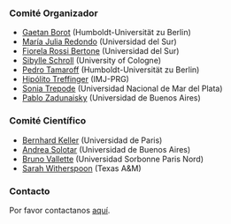 ### Comité Organizador

- [Gaetan Borot](https://www.mathematik.hu-berlin.de/de/forschung/forschungsgebiete/mathematische-physik/borot-mp-homepage) (Humboldt-Universität zu Berlin)
- [María Julia Redondo](https://sites.gtiit.edu.cn/research/people/maria-julia-redondo/) (Universidad del Sur)
- [Fiorela Rossi Bertone](https://sites.google.com/view/rossib/fiorela-rossi-bertone) (Universidad del Sur)
- [Sibylle Schroll](https://sites.google.com/site/sibylleschroll/) (University of Cologne)
- [Pedro Tamaroff](https://ptamarov.github.io/) (Humboldt-Universität zu Berlin)
- [Hipólito Treffinger](https://sites.google.com/view/hipolitotreffinger) (IMJ-PRG)
- [Sonia Trepode](https://sites.google.com/view/sonia-trepode/home) (Universidad Nacional de Mar del Plata)
- [Pablo Zadunaisky](http://mate.dm.uba.ar/~pzadub/) (Universidad de Buenos Aires)

### Comité Científico

- [Bernhard Keller](https://webusers.imj-prg.fr/~bernhard.keller/) (Universidad de Paris)
- [Andrea Solotar](http://mate.dm.uba.ar/~asolotar/) (Universidad de Buenos Aires)
- [Bruno Vallette](https://www.math.univ-paris13.fr/~vallette/) (Universidad Sorbonne Paris Nord)
- [Sarah Witherspoon](https://www.math.tamu.edu/~sarah.witherspoon/) (Texas A&M)

### Contacto

Por favor contactanos [aquí](mailto:arg23.math@hu-berlin.de).